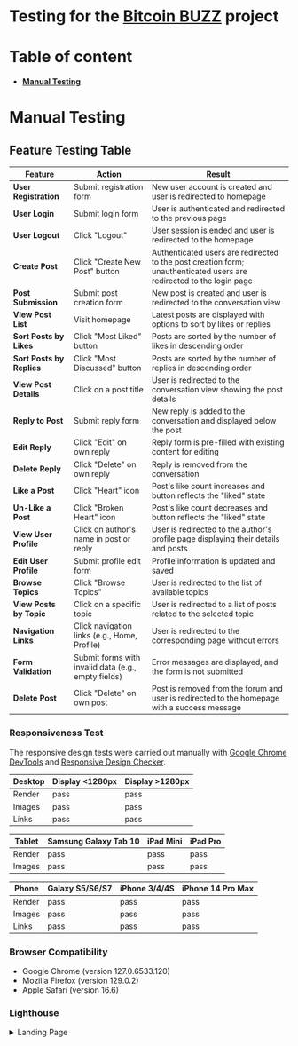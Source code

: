# Testing for the [Bitcoin BUZZ](#https://bitcoin-buzz-cbbef11893a0.herokuapp.com/) project 

# Table of content
* [**Manual Testing**](#manual-testing)


# Manual Testing

## Feature Testing Table

| Feature                         | Action                                                | Result                                                       |
|---------------------------------|-------------------------------------------------------|--------------------------------------------------------------|
| **User Registration**           | Submit registration form                              | New user account is created and user is redirected to homepage |
| **User Login**                  | Submit login form                                     | User is authenticated and redirected to the previous page     |
| **User Logout**                 | Click "Logout"                                        | User session is ended and user is redirected to the homepage  |
| **Create Post**                 | Click "Create New Post" button                        | Authenticated users are redirected to the post creation form; unauthenticated users are redirected to the login page |
| **Post Submission**               | Submit post creation form                             | New post is created and user is redirected to the conversation view |
| **View Post List**              | Visit homepage                                        | Latest posts are displayed with options to sort by likes or replies |
| **Sort Posts by Likes**         | Click "Most Liked" button                             | Posts are sorted by the number of likes in descending order   |
| **Sort Posts by Replies**       | Click "Most Discussed" button                         | Posts are sorted by the number of replies in descending order |
| **View Post Details**           | Click on a post title                                 | User is redirected to the conversation view showing the post details |
| **Reply to Post**               | Submit reply form                                     | New reply is added to the conversation and displayed below the post |
| **Edit Reply**                  | Click "Edit" on own reply                             | Reply form is pre-filled with existing content for editing    |
| **Delete Reply**                | Click "Delete" on own reply                           | Reply is removed from the conversation                        |
| **Like a Post**                 | Click "Heart" icon                                   | Post's like count increases and button reflects the "liked" state |
| **Un-Like a Post**                 | Click "Broken Heart" icon                          | Post's like count decreases and button reflects the "liked" state |
| **View User Profile**           | Click on author's name in post or reply               | User is redirected to the author's profile page displaying their details and posts |
| **Edit User Profile**           | Submit profile edit form                              | Profile information is updated and saved                      |
| **Browse Topics**               | Click "Browse Topics"                                 | User is redirected to the list of available topics            |
| **View Posts by Topic**         | Click on a specific topic                             | User is redirected to a list of posts related to the selected topic |
| **Navigation Links**            | Click navigation links (e.g., Home, Profile)          | User is redirected to the corresponding page without errors   |
| **Form Validation**             | Submit forms with invalid data (e.g., empty fields)   | Error messages are displayed, and the form is not submitted   |
| **Delete Post**                 | Click "Delete" on own post                            | Post is removed from the forum and user is redirected to the homepage with a success message |


### Responsiveness Test
The responsive design tests were carried out manually with [Google Chrome DevTools](https://developer.chrome.com/docs/devtools/) and [Responsive Design Checker](https://www.responsivedesignchecker.com/).

| Desktop    | Display <1280px       | Display >1280px    |
|------------|-----------------------|--------------------|
| Render     | pass                  | pass               |
| Images     | pass                  | pass               |
| Links      | pass                  | pass               |

| Tablet     | Samsung Galaxy Tab 10 | iPad Mini | iPad Pro |
|------------|-----------------------|-----------|----------|
| Render     | pass                  |   pass    | pass     |
| Images     | pass                  |   pass    | pass     |

| Phone      | Galaxy S5/S6/S7       | iPhone 3/4/4S      | iPhone 14 Pro Max    |
|------------|-----------------------|--------------------|----------------------|
| Render     | pass                  | pass               | pass      | pass     |
| Images     | pass                  | pass               | pass      | pass     |
| Links      | pass                  | pass               | pass      | pass     |

### Browser Compatibility
* Google Chrome (version 127.0.6533.120)
* Mozilla Firefox (version 129.0.2)
* Apple Safari (version 16.6)

### Lighthouse

<details>
<summary>Landing Page</summary>

![Lighthouse Bitcoin BUZZ](readme/assets/images/lighthouse.png)
</details>

